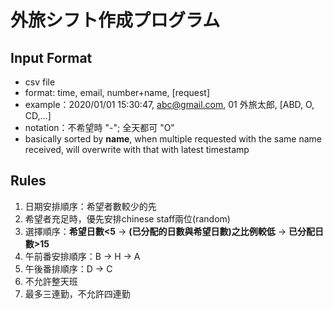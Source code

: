 # 外旅シフト作成プログラム

## Input Format
- csv file
- format: time, email, number+name, \[request\]
- example：2020/01/01 15:30:47, abc@gmail.com, 01 外旅太郎, \[ABD, O, CD,...\]
- notation：不希望時 "-"; 全天都可 "O"
- basically sorted by **name**, when multiple requested with the same name received, will overwrite with that with latest timestamp

## Rules
1. 日期安排順序：希望者數較少的先
1. 希望者充足時，優先安排chinese staff兩位(random)
1. 選擇順序：**希望日數<5** &rarr; **\(已分配的日數與希望日數\)之比例較低** &rarr; **已分配日數>15** 
1. 午前番安排順序：B &rarr; H &rarr; A
1. 午後番排順序：D &rarr; C
1. 不允許整天班
1. 最多三連勤，不允許四連勤
